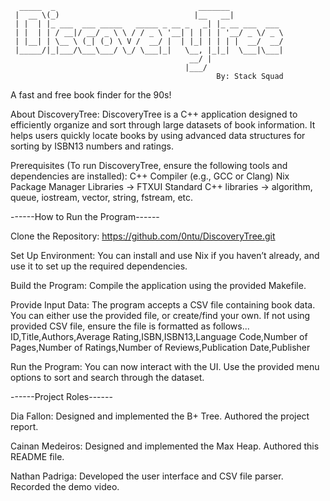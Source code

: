 ```
  _____  _                                _______            
 |  __ \(_)                              |__   __|           
 | |  | |_ ___  ___ _____   _____ _ __ _   _| |_ __ ___  ___ 
 | |  | | / __|/ __/ _ \ \ / / _ \ '__| | | | | '__/ _ \/ _ \
 | |__| | \__ \ (_| (_) \ V /  __/ |  | |_| | | | |  __/  __/
 |_____/|_|___/\___\___/ \_/ \___|_|   \__, |_|_|  \___|\___|
                                        __/ |                
                                       |___/                 
                                              By: Stack Squad
```
A fast and free book finder for the 90s!

About DiscoveryTree:
DiscoveryTree is a C++ application designed to efficiently organize and sort through large datasets 
of book information. It helps users quickly locate books by using advanced data structures for 
sorting by ISBN13 numbers and ratings.

Prerequisites (To run DiscoveryTree, ensure the following tools and dependencies are installed):
C++ Compiler (e.g., GCC or Clang)
Nix Package Manager
Libraries -> FTXUI
Standard C++ libraries -> algorithm, queue, iostream, vector, string, fstream, etc.


------How to Run the Program------

Clone the Repository:
https://github.com/0ntu/DiscoveryTree.git

Set Up Environment:
You can install and use Nix if you haven’t already, and use it to set up the required 
dependencies.

Build the Program:
Compile the application using the provided Makefile.

Provide Input Data:
The program accepts a CSV file containing book data. You can either use the provided file, or 
create/find your own. If not using provided CSV file, ensure the file is formatted as 
follows...
ID,Title,Authors,Average Rating,ISBN,ISBN13,Language Code,Number of Pages,Number of Ratings,Number of Reviews,Publication Date,Publisher

Run the Program:
You can now interact with the UI. Use the provided menu options to sort and search through the 
dataset.


------Project Roles------

Dia Fallon:
Designed and implemented the B+ Tree. Authored the project report.

Cainan Medeiros:
Designed and implemented the Max Heap. Authored this README file.

Nathan Padriga:
Developed the user interface and CSV file parser. Recorded the demo video.
